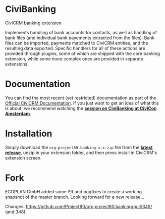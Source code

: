 CiviBanking
===========

CiviCRM banking extension

Implements handling of bank accounts for contacts, as well as handling of bank files (and individual bank payements extracted from the files). Bank files can be imported, payments matched to CiviCRM entities, and the resulting data exported. Specific handlers for all of these actions are provided through plugins, some of which are shipped with the core banking extension, while some more complex ones are provided in separate extensions.


Documentation
=============

You can find the most recent (yet restricted) documentation as part of the [Official CiviCRM Documentation](https://docs.civicrm.org/banking/en/latest/). If you just want to get an idea of what this is about, we recommend watching the [**session on CiviBanking at CiviCon Amsterdam**](https://vimeo.com/143368850).


Installation
============

Simply download the ``org.project60.banking-x.x.zip`` file from the [**latest release**](https://github.com/Project60/org.project60.banking/releases/latest), unzip in your extension folder, and then press install in CiviCRM's extension screen.


Fork
====

ECOPLAN GmbH added some PR und bugfixes to create a working snapshot of the master branch. Looking forward for a new release... 

Changes: 
https://github.com/Project60/org.project60.banking/pull/349/ (and 348) 
